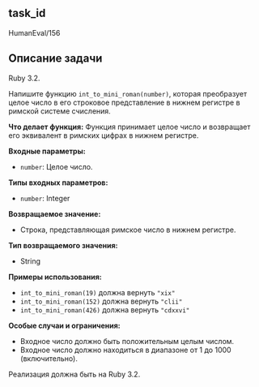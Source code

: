 ## task_id
HumanEval/156

## Описание задачи
Ruby 3.2.

Напишите функцию `int_to_mini_roman(number)`, которая преобразует целое число в его строковое представление в нижнем регистре в римской системе счисления.

**Что делает функция:**  Функция принимает целое число и возвращает его эквивалент в римских цифрах в нижнем регистре.

**Входные параметры:**

* `number`: Целое число.

**Типы входных параметров:**

* `number`: Integer

**Возвращаемое значение:**

* Строка, представляющая римское число в нижнем регистре.

**Тип возвращаемого значения:**

* String

**Примеры использования:**

* `int_to_mini_roman(19)`  должна вернуть  `"xix"`
* `int_to_mini_roman(152)` должна вернуть `"clii"`
* `int_to_mini_roman(426)` должна вернуть `"cdxxvi"`

**Особые случаи и ограничения:**

* Входное число должно быть положительным целым числом.
* Входное число должно находиться в диапазоне от 1 до 1000 (включительно).


Реализация должна быть на Ruby 3.2.

